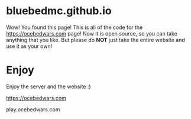 # bluebedmc.github.io
Wow! You found this page! This is all of the code for the https://ocebedwars.com page! Now it is open source, so you can take anything that you like. But please do **NOT** just
take the entire website and use it as your own!

# Enjoy
Enjoy the server and the website :)

https://ocebedwars.com

play.ocebedwars.com
